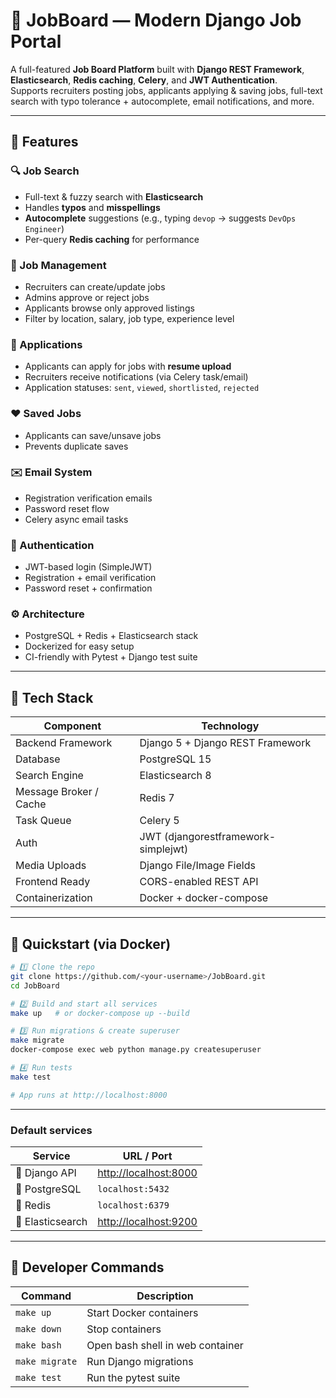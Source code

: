 # 🧠 JobBoard — Modern Django Job Portal

A full-featured **Job Board Platform** built with **Django REST Framework**, **Elasticsearch**, **Redis caching**, **Celery**, and **JWT Authentication**.  
Supports recruiters posting jobs, applicants applying & saving jobs, full-text search with typo tolerance + autocomplete, email notifications, and more.

---

## 🚀 Features

### 🔍 Job Search
- Full-text & fuzzy search with **Elasticsearch**
- Handles **typos** and **misspellings**
- **Autocomplete** suggestions (e.g., typing `devop` → suggests `DevOps Engineer`)
- Per-query **Redis caching** for performance

### 💼 Job Management
- Recruiters can create/update jobs
- Admins approve or reject jobs
- Applicants browse only approved listings
- Filter by location, salary, job type, experience level

### 🧾 Applications
- Applicants can apply for jobs with **resume upload**
- Recruiters receive notifications (via Celery task/email)
- Application statuses: `sent`, `viewed`, `shortlisted`, `rejected`

### ❤️ Saved Jobs
- Applicants can save/unsave jobs
- Prevents duplicate saves

### ✉️ Email System
- Registration verification emails
- Password reset flow
- Celery async email tasks

### 🔐 Authentication
- JWT-based login (SimpleJWT)
- Registration + email verification
- Password reset + confirmation

### ⚙️ Architecture
- PostgreSQL + Redis + Elasticsearch stack
- Dockerized for easy setup
- CI-friendly with Pytest + Django test suite

---

## 🧩 Tech Stack

| Component | Technology |
|------------|-------------|
| Backend Framework | Django 5 + Django REST Framework |
| Database | PostgreSQL 15 |
| Search Engine | Elasticsearch 8 |
| Message Broker / Cache | Redis 7 |
| Task Queue | Celery 5 |
| Auth | JWT (djangorestframework-simplejwt) |
| Media Uploads | Django File/Image Fields |
| Frontend Ready | CORS-enabled REST API |
| Containerization | Docker + docker-compose |

---

## 🐳 Quickstart (via Docker)

```bash
# 1️⃣ Clone the repo
git clone https://github.com/<your-username>/JobBoard.git
cd JobBoard

# 2️⃣ Build and start all services
make up   # or docker-compose up --build

# 3️⃣ Run migrations & create superuser
make migrate
docker-compose exec web python manage.py createsuperuser

# 4️⃣ Run tests
make test

# App runs at http://localhost:8000
```
--- 

### Default services
| Service | URL / Port |
|----------|------------|
| 🐍 Django API | [http://localhost:8000](http://localhost:8000) |
| 🐘 PostgreSQL | `localhost:5432` |
| 🔁 Redis | `localhost:6379` |
| 🔎 Elasticsearch | [http://localhost:9200](http://localhost:9200`) |

---

## 🧰 Developer Commands

| Command | Description |
|----------|-------------|
| `make up` | Start Docker containers |
| `make down` | Stop containers |
| `make bash` | Open bash shell in web container |
| `make migrate` | Run Django migrations |
| `make test` | Run the pytest suite |
